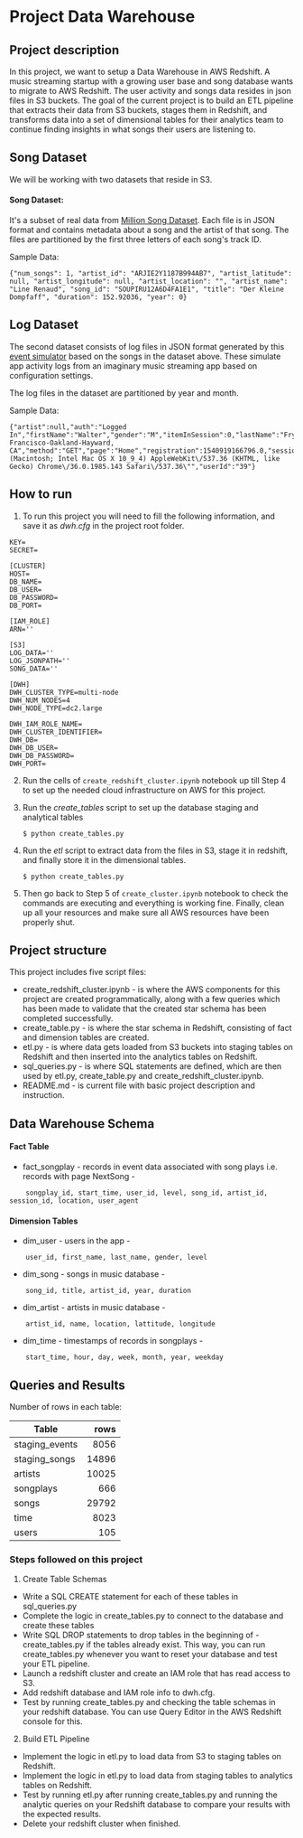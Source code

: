 # Project Data Warehouse

## Project description

In this project, we want to setup a Data Warehouse in AWS Redshift.
A music streaming startup with a growing user base and song database wants to migrate to AWS Redshift.
The user activity and songs data resides in json files in S3 buckets. The goal of the current project is to build an ETL pipeline that extracts their data from S3 buckets, stages them in Redshift, and transforms data into a set of dimensional tables for their analytics team to continue finding insights in what songs their users are listening to.

## Song Dataset
We will be working with two datasets that reside in S3.

#### Song Dataset:
It's a subset of real data from [Million Song Dataset](https://labrosa.ee.columbia.edu/millionsong/). Each file is in JSON format and contains metadata about a song and the artist of that song. The files are partitioned by the first three letters of each song's track ID.

Sample Data:
```
{"num_songs": 1, "artist_id": "ARJIE2Y1187B994AB7", "artist_latitude": null, "artist_longitude": null, "artist_location": "", "artist_name": "Line Renaud", "song_id": "SOUPIRU12A6D4FA1E1", "title": "Der Kleine Dompfaff", "duration": 152.92036, "year": 0}
```

## Log Dataset
The second dataset consists of log files in JSON format generated by this  [event simulator](https://github.com/Interana/eventsim)  based on the songs in the dataset above. These simulate app activity logs from an imaginary music streaming app based on configuration settings.

The log files in the dataset are partitioned by year and month.

Sample Data:
```
{"artist":null,"auth":"Logged In","firstName":"Walter","gender":"M","itemInSession":0,"lastName":"Frye","length":null,"level":"free","location":"San Francisco-Oakland-Hayward, CA","method":"GET","page":"Home","registration":1540919166796.0,"sessionId":38,"song":null,"status":200,"ts":1541105830796,"userAgent":"\"Mozilla\/5.0 (Macintosh; Intel Mac OS X 10_9_4) AppleWebKit\/537.36 (KHTML, like Gecko) Chrome\/36.0.1985.143 Safari\/537.36\"","userId":"39"}
```

## How to run

1. To run this project you will need to fill the following information, and save it as *dwh.cfg* in the project root folder.

```
KEY=
SECRET=

[CLUSTER]
HOST=
DB_NAME=
DB_USER=
DB_PASSWORD=
DB_PORT=

[IAM_ROLE]
ARN=''

[S3]
LOG_DATA=''
LOG_JSONPATH=''
SONG_DATA=''

[DWH]
DWH_CLUSTER_TYPE=multi-node
DWH_NUM_NODES=4
DWH_NODE_TYPE=dc2.large

DWH_IAM_ROLE_NAME=
DWH_CLUSTER_IDENTIFIER=
DWH_DB=
DWH_DB_USER=
DWH_DB_PASSWORD=
DWH_PORT=
```

2. Run the cells of `create_redshift_cluster.ipynb` notebook up till Step 4 to set up the needed cloud infrastructure on AWS for this project.


3. Run the *create_tables* script to set up the database staging and analytical tables

    `$ python create_tables.py`

4. Run the *etl* script to extract data from the files in S3, stage it in redshift, and finally store it in the dimensional tables.

    `$ python create_tables.py`

5. Then go back to Step 5 of `create_cluster.ipynb` notebook to check the commands are executing and everything is working fine. Finally, clean up all your resources and make sure all AWS resources have been properly shut.

## Project structure

This project includes five script files:

- create_redshift_cluster.ipynb - is where the AWS components for this project are created programmatically, along with a few queries which has been made to validate that the created star schema has been completed successfully.
- create_table.py - is where the star schema in Redshift, consisting of fact and dimension tables are created.
- etl.py - is where data gets loaded from S3 buckets into staging tables on Redshift and then inserted into the analytics tables on Redshift.
- sql_queries.py - is where SQL statements are defined, which are then used by etl.py, create_table.py and create_redshift_cluster.ipynb.
- README.md - is current file with basic project description and instruction.

## Data Warehouse Schema

####  Fact Table
- fact_songplay - records in event data associated with song plays i.e. records with page NextSong -
```
    songplay_id, start_time, user_id, level, song_id, artist_id, session_id, location, user_agent
```
#### Dimension Tables
- dim_user - users in the app -
```
    user_id, first_name, last_name, gender, level
```    
- dim_song - songs in music database -
```
    song_id, title, artist_id, year, duration
```    
- dim_artist - artists in music database -
```
    artist_id, name, location, lattitude, longitude
```    
- dim_time - timestamps of records in songplays -
```
    start_time, hour, day, week, month, year, weekday
```

## Queries and Results

Number of rows in each table:

| Table            | rows  |
|---               | --:   |
| staging_events   | 8056  |
| staging_songs    | 14896 |
| artists          | 10025 |
| songplays        | 666   |
| songs            | 29792 |
| time             |  8023 |
| users            |  105  |


### Steps followed on this project

1. Create Table Schemas
- Write a SQL CREATE statement for each of these tables in sql_queries.py
- Complete the logic in create_tables.py to connect to the database and create these tables
- Write SQL DROP statements to drop tables in the beginning of - create_tables.py if the tables already exist. This way, you can run create_tables.py whenever you want to reset your database and test your ETL pipeline.
- Launch a redshift cluster and create an IAM role that has read access to S3.
- Add redshift database and IAM role info to dwh.cfg.
- Test by running create_tables.py and checking the table schemas in your redshift database. You can use Query Editor in the AWS Redshift console for this.

2. Build ETL Pipeline
- Implement the logic in etl.py to load data from S3 to staging tables on Redshift.
- Implement the logic in etl.py to load data from staging tables to analytics tables on Redshift.
- Test by running etl.py after running create_tables.py and running the analytic queries on your Redshift database to compare your results with the expected results.
- Delete your redshift cluster when finished.
